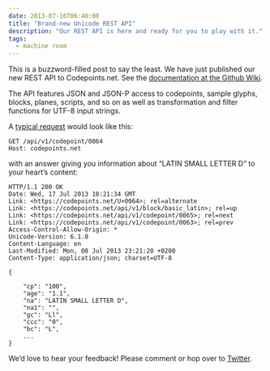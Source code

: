 ```yaml
---
date: 2013-07-16T06:40:00
title: "Brand-new Unicode REST API"
description: "Our REST API is here and ready for you to play with it."
tags:
  - machine room
---
```


This is a buzzword-filled post to say the least. We have just published our
new REST API to Codepoints.net. See the [documentation at the Github
Wiki](https://github.com/Boldewyn/Codepoints.net/wiki/API).

The API features JSON and JSON-P access to codepoints, sample glyphs,
blocks, planes, scripts, and so on as well as transformation and filter
functions for UTF-8 input strings.

A [typical request](https://codepoints.net/api/v1/codepoint/0064) would look
like this:

```
GET /api/v1/codepoint/0064
Host: codepoints.net
```

with an answer giving you information about “LATIN SMALL LETTER D” to your
heart’s content:

```
HTTP/1.1 200 OK
Date: Wed, 17 Jul 2013 18:21:34 GMT
Link: <https://codepoints.net/U+0064>; rel=alternate
Link: <https://codepoints.net/api/v1/block/basic_latin>; rel=up
Link: <https://codepoints.net/api/v1/codepoint/0065>; rel=next
Link: <https://codepoints.net/api/v1/codepoint/0063>; rel=prev
Access-Control-Allow-Origin: *
Unicode-Version: 6.1.0
Content-Language: en
Last-Modified: Mon, 08 Jul 2013 23:21:20 +0200
Content-Type: application/json; charset=UTF-8

{

    "cp": "100",
    "age": "1.1",
    "na": "LATIN SMALL LETTER D",
    "na1": "",
    "gc": "Ll",
    "ccc": "0",
    "bc": "L",
    ...
}
```

We’d love to hear your feedback! Please comment or hop over to
[Twitter](https://twitter.com/CodepointsNet).
